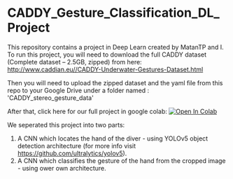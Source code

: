 # CADDY_Gesture_Classification_DL_Project
This repository contains a project in Deep Learn created by MatanTP and I.
To run this project, you will need to download the full CADDY dataset (Complete dataset – 2.5GB, zipped) from here:
http://www.caddian.eu//CADDY-Underwater-Gestures-Dataset.html

Then you will need to upload the zipped dataset and the yaml file from this repo to your Google Drive under a folder named : 'CADDY_stereo_gesture_data'

After that, click here for our full project in google colab:
[![Open In Colab](https://colab.research.google.com/assets/colab-badge.svg)](https://colab.research.google.com/drive/1n5I8w9td3rDZV2CCbk65F9akTgs7LpxD?usp=sharing)

We seperated this project into two parts:
1) A CNN which locates the hand of the diver - using YOLOv5 object detection architecture (for more info visit https://github.com/ultralytics/yolov5).
3) A CNN which classifies the gesture of the hand from the cropped image - using ower own architecture.
